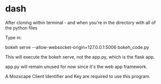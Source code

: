 # dash

After cloning within terminal - and when you're in the directory with all of the python files

Type in:

bokeh serve --allow-websocket-origin=127.0.0.1:5006 bokeh_code.py

This will execute the bokeh serve, not the app.py, which is the flask app.

app.py will remain unused for now since it's the web app framework.


A Mozscape Client Identifier and Key are required to use this program.
